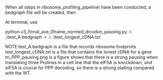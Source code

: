 When all steps in ribosome_profiling_pipeline\ have been conducted, a bedgraph file will be created, then 

At terminal, use

python v3_finnal_ave_0frame_normed_dicodon_pausing.py -i .\test_A.bedgraph -r .\ .\test_longest_cDNA.txt

NOTE:test_A.bedgraph is a file that records ribosome footprints
test_longest_cDNA.txt is a file that contains the lonest cDNA for a gene
tri_PPP_pausing.png is a figure shows that there is a strong pausing when translating three Prolines in a cell line that the eIF5A is knockdown, and eIF5A is crucial for PPP decoding, so there is a strong stalling compared with the WT.
